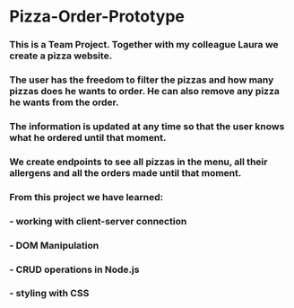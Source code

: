 # Pizza-Order-Prototype

### This is a Team Project. Together with my colleague Laura we create a pizza website. 

### The user has the freedom to filter the pizzas and how many pizzas does he wants to order. He can also remove any pizza he wants from the order.
### The information is updated at any time so that the user knows what he ordered until that moment.

### We create endpoints to see all pizzas in the menu, all their allergens and all the orders made until that moment.

### From this project we have learned:
### - working with client-server connection
### - DOM Manipulation
### - CRUD operations in Node.js
### - styling with CSS